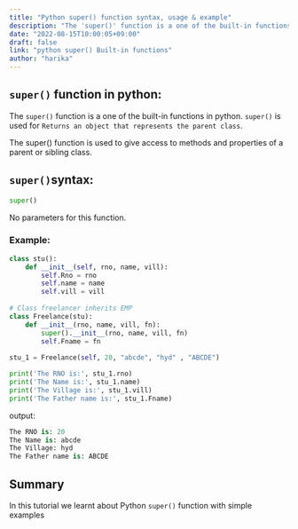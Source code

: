 ```yaml
---
title: "Python super() function syntax, usage & example"
description: "The 'super()' function is a one of the built-in functions in python"
date: "2022-08-15T10:00:05+09:00"
draft: false
link: "python super() Built-in functions"
author: "harika"
---
```


## `super()` function in python:

The `super()` function is a one of the built-in functions in python.
`super()` is used for `Returns an object that represents the parent class`.

The super() function is used to give access to methods and properties of a parent or sibling class.

## `super()`syntax:
```python
super() 
```
No parameters for this function.

### Example:
```python
class stu():
    def __init__(self, rno, name, vill):
        self.Rno = rno
        self.name = name
        self.vill = vill
 
# Class freelancer inherits EMP
class Freelance(stu):
    def __init__(rno, name, vill, fn):
        super().__init__(rno, name, vill, fn)
        self.Fname = fn
 
stu_1 = Freelance(self, 20, "abcde", "hyd" , "ABCDE")

print('The RNO is:', stu_1.rno)
print('The Name is:', stu_1.name)
print('The Village is:', stu_1.vill)
print('The Father name is:', stu_1.Fname)
```
output:
```python
The RNO is: 20
The Name is: abcde
The Village: hyd
The Father name is: ABCDE
```

## Summary
In this tutorial we learnt about Python `super()` function with simple examples